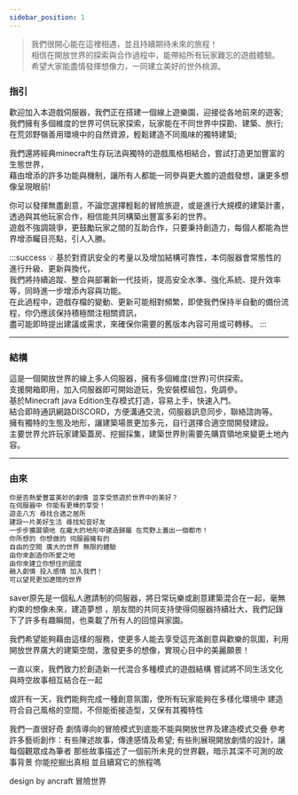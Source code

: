 ```yaml
---
sidebar_position: 1
---
```


> 我們很開心能在這裡相遇，並且持續期待未來的旅程！  
> 相信在開放世界的探索與合作過程中，能帶給所有玩家難忘的遊戲體驗。  
> 希望大家能盡情發揮想像力，一同建立美好的世外桃源。  


### 指引

歡迎加入本遊戲伺服器，我們正在搭建一個線上遊樂園，迎接從各地前來的遊客;
我們擁有多個維度的世界可供玩家探索，玩家能在不同世界中探勘、建築、旅行;
在荒郊野嶺善用環境中的自然資源，輕鬆建造不同風味的獨特建築;

我們還將經典minecraft生存玩法與獨特的遊戲風格相結合，嘗試打造更加豐富的生態世界，  
藉由增添的許多功能與機制，讓所有人都能一同參與更大膽的遊戲發想，讓更多想像呈現眼前!

你可以發揮無盡創意，不論您選擇輕鬆的冒險旅遊，或是進行大規模的建築計畫，透過與其他玩家合作，相信能共同構築出豐富多彩的世界。  
遊戲不強調競爭，更鼓勵玩家之間的互助合作，只要秉持創造力，每個人都能為世界增添矚目亮點，引人入勝。




:::success
💡    基於對資訊安全的考量以及增加結構可靠性，本伺服器會常態性的進行升級、更新與換代，  
        我們將持續追蹤、整合與部署新一代技術，提高安全水準、強化系統、提升效率等，同時進一步增添內容與功能。  
        在此過程中，遊戲存檔的變動、更新可能相對頻繁，即使我們保持半自動的備份流程，你仍應該保持積極關注相關資訊，  
        盡可能即時提出建議或需求，來確保你需要的舊版本內容可用或可轉移。
:::

---


### 結構

這是一個開放世界的線上多人伺服器，擁有多個維度(世界)可供探索。  
支援開箱即用，加入伺服器即可開始遊玩，免安裝模組包，免調參。  
基於Minecraft java Edition生存模式打造，容易上手，快速入門。  
結合即時通訊網路DISCORD，方便溝通交流，伺服器訊息同步，聯絡諮詢等。  
擁有獨特的生態及地形，讓建築場景更加多元，自行選擇合適空間開發建設。  
主要世界允許玩家建築蓋房、挖掘採集，建築世界則需要先購買領地來變更土地內容。  


---
### 由來
```jsx
你是否熱愛豐富美妙的劇情 並享受悠遊於世界中的美好？
在伺服器中 你能有更棒的享受！
遊走八方 尋找合適之居所
建設一片美好生活 尋找知音好友
一步步擴展領地 在龐大的地形中建造歸屬 在荒野上蓋出一個都市！
你所想的 你想做的 伺服器擁有的
自由的空間 廣大的世界 無限的體驗
由你來創造你所愛之地
由你來建立你想住的國度
融入劇情 投入感情 加入我們！
可以望見更加遼闊的世界
```


saver原先是一個私人邀請制的伺服器，將日常玩樂或創意建築混合在一起，毫無約束的想像未來，建造夢想
，朋友間的共同支持使得伺服器持續壯大，我們記錄下了許多有趣瞬間，也乘載了所有人的回憶與家園。

我們希望能夠藉由這樣的服務，使更多人能去享受這充滿創意與歡樂的氛圍，利用開放世界廣大的建築空間，激發更多的想像，實現心目中的美麗願景！

一直以來，我們致力於創造新一代混合多種模式的遊戲結構
嘗試將不同生活文化與時空故事相互結合在一起

或許有一天，我們能夠完成一種創意氛圍，使所有玩家能夠在多樣化環境中
建造符合自己風格的空間，不但能銜接造型，又保有其獨特性


我們一直很好奇 劇情導向的冒險模式到底能不能與開放世界及建造模式交疊 參考許多藝術創作：有些陳述故事，傳達感情及希望; 有些則展現開放劇情的設計，讓每個觀眾成為筆者 那些故事描述了一個前所未見的世界觀，暗示其深不可測的故事背景 你能挖掘出真相 並且續寫它的旅程嗎



design by ancraft
冒險世界